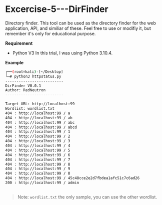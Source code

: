 # Excercise-5---DirFinder
Directory finder.
This tool can be used as the directory finder for the web application, API, and similiar of these. Feel free to use or modifiy it, but remember it's only for educational purpose.

**Requirement**
- Python V3
In this trial, I was using Python 3.10.4.

**Example**
```sh
┌──(root💀kali)-[~/Desktop]
└─# python3 httpstatus.py
--------------------------
DirFinder V0.0.1
Author: RedNeutron
--------------------------

Target URL: http://localhost:99
Wordlist: wordlist.txt
404 : http://localhost:99 / a
404 : http://localhost:99 / ab
404 : http://localhost:99 / abc
404 : http://localhost:99 / abcd
404 : http://localhost:99 / 1
404 : http://localhost:99 / 2
404 : http://localhost:99 / 3
404 : http://localhost:99 / 4
404 : http://localhost:99 / 5
404 : http://localhost:99 / 6
404 : http://localhost:99 / 7
404 : http://localhost:99 / 8
404 : http://localhost:99 / 9
404 : http://localhost:99 / 0
404 : http://localhost:99 / 45c48cce2e2d7fbdea1afc51c7c6ad26
200 : http://localhost:99 / admin
                                     
```

> Note: `wordlist.txt` the only sample, you can use the other wordlist.

